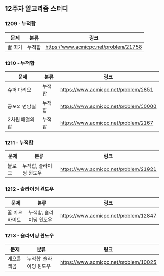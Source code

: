 ## 12주차 알고리즘 스터디  


### 1209 - 누적합

|문제|분류|링크|
|---|---|---|
|꿀 따기|누적합|https://www.acmicpc.net/problem/21758|

### 1210 - 누적합

|문제|분류|링크|
|---|---|---|
|슈퍼 마리오|누적합|https://www.acmicpc.net/problem/2851|
|공포의 면담실|누적합|https://www.acmicpc.net/problem/30088|
|2차원 배열의 합|누적합|https://www.acmicpc.net/problem/2167|

### 1211 - 누적합

|문제|분류|링크|
|---|---|---|
|블로그|누적합, 슬라이딩 윈도우|https://www.acmicpc.net/problem/21921|

### 1212 - 슬라이딩 윈도우

|문제|분류|링크|
|---|---|---|
|꿀 아르바이트|누적합, 슬라이딩 윈도우|https://www.acmicpc.net/problem/12847|

### 1213 - 슬라이딩 윈도우

|문제|분류|링크|
|---|---|---|
|게으른 백곰|누적합, 슬라이딩 윈도우|https://www.acmicpc.net/problem/10025|
